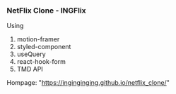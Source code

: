 ### NetFlix Clone - INGFlix

Using

1. motion-framer
2. styled-component
3. useQuery
4. react-hook-form
5. TMD API

Hompage: "https://inginginging.github.io/netflix_clone/"
